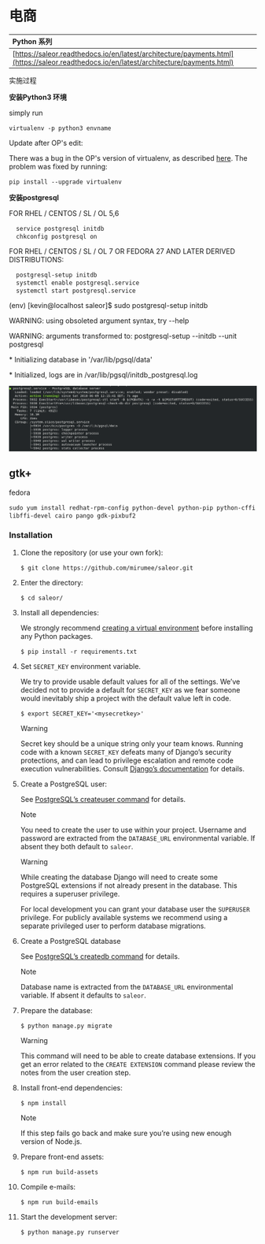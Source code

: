 # 电商

| Python 系列 |  |
| :--- | :--- |
| [https://saleor.readthedocs.io/en/latest/architecture/payments.html](https://saleor.readthedocs.io/en/latest/architecture/payments.html) |  |

实施过程

**安装Python3 环境**

simply run

```text
virtualenv -p python3 envname
```

Update after OP's edit:

There was a bug in the OP's version of virtualenv, as described [here](https://github.com/pypa/virtualenv/issues/463). The problem was fixed by running:

```text
pip install --upgrade virtualenv
```

**安装postgresql**



FOR RHEL / CENTOS / SL / OL 5,6

```text
  service postgresql initdb
  chkconfig postgresql on
```

FOR RHEL / CENTOS / SL / OL 7 OR FEDORA 27 AND LATER DERIVED DISTRIBUTIONS:

```text
  postgresql-setup initdb
  systemctl enable postgresql.service
  systemctl start postgresql.service
```

\(env\) \[kevin@localhost saleor\]$ sudo postgresql-setup initdb

WARNING: using obsoleted argument syntax, try --help

WARNING: arguments transformed to: postgresql-setup --initdb --unit postgresql

 \* Initializing database in '/var/lib/pgsql/data'

 \* Initialized, logs are in /var/lib/pgsql/initdb\_postgresql.log

![](.gitbook/assets/image%20%281%29.png)

##  gtk+

fedora

```text
sudo yum install redhat-rpm-config python-devel python-pip python-cffi libffi-devel cairo pango gdk-pixbuf2
```



### Installation

1. Clone the repository \(or use your own fork\):

   ```text
   $ git clone https://github.com/mirumee/saleor.git
   ```

2. Enter the directory:

   ```text
   $ cd saleor/
   ```

3. Install all dependencies:

   We strongly recommend [creating a virtual environment](https://docs.python.org/3/tutorial/venv.html) before installing any Python packages.

   ```text
   $ pip install -r requirements.txt
   ```

4. Set `SECRET_KEY` environment variable.

   We try to provide usable default values for all of the settings. We’ve decided not to provide a default for `SECRET_KEY` as we fear someone would inevitably ship a project with the default value left in code.

   ```text
   $ export SECRET_KEY='<mysecretkey>'
   ```

   Warning

   Secret key should be a unique string only your team knows. Running code with a known `SECRET_KEY` defeats many of Django’s security protections, and can lead to privilege escalation and remote code execution vulnerabilities. Consult [Django’s documentation](https://docs.djangoproject.com/en/1.11/ref/settings/#secret-key) for details.

5. Create a PostgreSQL user:

   See [PostgreSQL’s createuser command](https://www.postgresql.org/docs/current/static/app-createuser.html) for details.

   Note

   You need to create the user to use within your project. Username and password are extracted from the `DATABASE_URL` environmental variable. If absent they both default to `saleor`.

   Warning

   While creating the database Django will need to create some PostgreSQL extensions if not already present in the database. This requires a superuser privilege.

   For local development you can grant your database user the `SUPERUSER` privilege. For publicly available systems we recommend using a separate privileged user to perform database migrations.

6. Create a PostgreSQL database

   See [PostgreSQL’s createdb command](https://www.postgresql.org/docs/current/static/app-createdb.html) for details.

   Note

   Database name is extracted from the `DATABASE_URL` environmental variable. If absent it defaults to `saleor`.

7. Prepare the database:

   ```text
   $ python manage.py migrate
   ```

   Warning

   This command will need to be able to create database extensions. If you get an error related to the `CREATE EXTENSION` command please review the notes from the user creation step.

8. Install front-end dependencies:

   ```text
   $ npm install
   ```

   Note

   If this step fails go back and make sure you’re using new enough version of Node.js.

9. Prepare front-end assets:

   ```text
   $ npm run build-assets
   ```

10. Compile e-mails:

    ```text
    $ npm run build-emails
    ```

11. Start the development server:

    ```text
    $ python manage.py runserver
    ```



